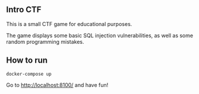 ## Intro CTF
This is a small CTF game for educational purposes.

The game displays some basic SQL injection vulnerabilities, as well as some random programming mistakes.

## How to run
`docker-compose up`

Go to [http://localhost:8100/](http://localhost:8100/) and have fun!